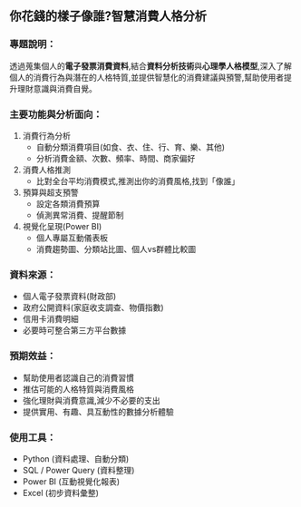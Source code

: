 ## 你花錢的樣子像誰?智慧消費人格分析
### 專題說明：  
透過蒐集個人的**電子發票消費資料**,結合**資料分析技術**與**心理學人格模型**,深入了解個人的消費行為與潛在的人格特質,並提供智慧化的消費建議與預警,幫助使用者提升理財意識與消費自覺。  
### 主要功能與分析面向：  
1. 消費行為分析  
    * 自動分類消費項目(如食、衣、住、行、育、樂、其他)  
    * 分析消費金額、次數、頻率、時間、商家偏好  
2. 消費人格推測  
    * 比對全台平均消費模式,推測出你的消費風格,找到「像誰」  
3. 預算與超支預警  
    * 設定各類消費預算  
    * 偵測異常消費、提醒節制  
4. 視覺化呈現(Power BI)  
    * 個人專屬互動儀表板  
    * 消費趨勢圖、分類站比圖、個人vs群體比較圖  
### 資料來源：  
* 個人電子發票資料(財政部)  
* 政府公開資料(家庭收支調查、物價指數)  
* 信用卡消費明細  
* 必要時可整合第三方平台數據  
### 預期效益：  
* 幫助使用者認識自己的消費習慣  
* 推估可能的人格特質與消費風格  
* 強化理財與消費意識,減少不必要的支出  
* 提供實用、有趣、具互動性的數據分析體驗  
### 使用工具：  
* Python (資料處理、自動分類)  
* SQL / Power Query (資料整理)
* Power BI (互動視覺化報表)
* Excel (初步資料彙整)
